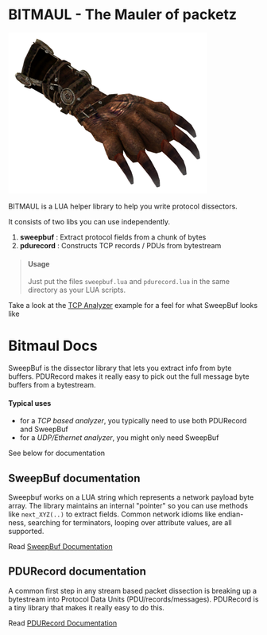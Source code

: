BITMAUL - The Mauler of packetz 
======

![BITMAUL ICON ](https://github.com/trisulnsm/bitmaul/blob/master/maulaxe.png?raw=true)

BITMAUL is a LUA helper library to help you write protocol dissectors. 

It consists of two libs you can use independently. 

1. **sweepbuf** : Extract protocol fields from a chunk of bytes
2. **pdurecord**  : Constructs TCP records / PDUs from bytestream 


> #### Usage
> Just put the files `sweepbuf.lua` and `pdurecord.lua` in the same directory as your LUA scripts. 

Take a look at the [TCP Analyzer](examples/tcp/README.md) example for a feel for what  SweepBuf looks like


Bitmaul Docs
=============

SweepBuf is the dissector library that lets you extract info from byte buffers.  PDURecord makes it really easy to pick out the full message byte buffers from a bytestream.  

#### Typical uses 
 * for a *TCP based analyzer*, you typically need to use both PDURecord and SweepBuf
 * for a *UDP/Ethernet analyzer*, you might only need SweepBuf 
 

See below for documentation 

SweepBuf documentation
----------------------

Sweepbuf works on a LUA string which represents a network payload byte array.  The library maintains an internal "pointer" so you can use methods like `next_XYZ(..)` to extract fields.  Common network idioms like endian-ness, searching for terminators, looping over attribute values, are all supported.

Read [SweepBuf Documentation](SWEEPBUF.md)



PDURecord documentation
-----------------------

A common first step in any stream based packet dissection is breaking up a bytestream into Protocol Data Units (PDU/records/messages). PDURecord is a tiny library that makes it really easy to do this. 

Read [PDURecord Documentation](PDURECORD.md)




